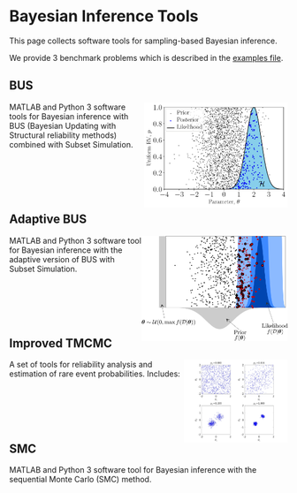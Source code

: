 # Bayesian Inference Tools

This page collects software tools for sampling-based Bayesian inference.

We provide 3 benchmark problems which is described in the [examples file](./Bayesian_inference_examples.pdf).


## BUS

<img src="./images/bus_pic.webp" align="right" height="190">
MATLAB and Python 3 software tools for Bayesian inference with BUS (Bayesian Updating with Structural reliability methods) combined with Subset Simulation.
</br></br> </br></br> </br></br> 


## Adaptive BUS

<img src="./images/adaptive_bus_pic.webp" align="right" height="190">
MATLAB and Python 3 software tool for Bayesian inference with the adaptive version of BUS with Subset Simulation.
</br></br> </br></br> </br></br> 


## Improved TMCMC

<img src="./images/itmcmc_pic.webp" align="right" height="150">
A set of tools for reliability analysis and estimation of rare event probabilities. Includes:
</br></br> </br></br> </br></br> 


## SMC

MATLAB and Python 3 software tool for Bayesian inference with the sequential Monte Carlo (SMC) method.

